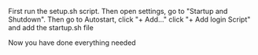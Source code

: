 First run the setup.sh script.
Then open settings, go to "Startup and Shutdown".
Then go to Autostart, click "+ Add..."
click "+ Add login Script" and add the startup.sh file

Now you have done everything needed

